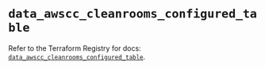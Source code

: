 # `data_awscc_cleanrooms_configured_table`

Refer to the Terraform Registry for docs: [`data_awscc_cleanrooms_configured_table`](https://registry.terraform.io/providers/hashicorp/awscc/0.70.0/docs/data-sources/cleanrooms_configured_table).
